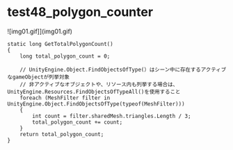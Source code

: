 # test48_polygon_counter

![img01.gif]](img01.gif)

    static long GetTotalPolygonCount()
    {
        long total_polygon_count = 0;

        // UnityEngine.Object.FindObjectsOfType(）はシーン中に存在するアクティブなgameObjectが列挙対象
        // 非アクティブなオブジェクトや、リソース内も列挙する場合は、UnityEngine.Resources.FindObjectsOfTypeAll()を使用すること
        foreach (MeshFilter filter in UnityEngine.Object.FindObjectsOfType(typeof(MeshFilter)))
        {
            int count = filter.sharedMesh.triangles.Length / 3;
            total_polygon_count += count;
        }
        return total_polygon_count;
    }